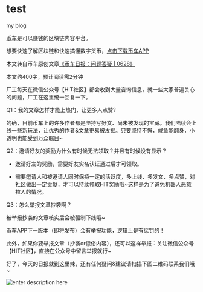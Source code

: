 # test
my blog

[币车](http://biche.yaofache.com?from)是可以赚钱的区块链内容平台。 

想要快速了解区块链和快速搞懂数字货币，[点击下载币车APP](https://biche.yaofache.com/app/pc)

 本文转自币车原创文章[《币车日报：问题答疑 | 0628》](https://biche.yaofache.com/a/feb92be93bef446ba44d6564e16755c0)



本文约400字，预计阅读需2分钟



厂工每天在微信公众号【HIT社区】都会收到大量咨询信息，就一些大家普遍关心的问题，厂工在这里统一回复一下。




Q1：我的文章怎样才能上热门，让更多人点赞?




的确，目前币车上的许多作者都是坚持写好文、尚未被发现的宝藏。我们陆续会上线一些新玩法，让优秀的作者&文章更易被发掘。只要坚持不懈，咸鱼能翻身，小透明也能受到万众瞩目~




Q2：邀请好友的奖励为什么有时候无法领取？并且有时候没有显示？




* 邀请好友的奖励，需要好友实名认证通过后才可领取。

* 需要邀请人和被邀请人同时保持一定的活跃度，多上线、多发文、多点赞，对社区做出一定贡献，才可以持续领取HIT奖励哦~这样是为了避免机器人恶意拉人的情况。




Q3：怎么举报文章抄袭啊？




被举报抄袭的文章核实后会被强制下线哦~

币车APP下一版本（即将发布）会有举报功能，逻辑上是有惩罚的！

此外，如果你要举报文章（抄袭or低俗内容），还可以这样举报：关注微信公众号【HIT社区】，直接在公众号中留言举报就行~




好了，今天的日报就到这里辣，还有任何疑问&建议请扫描下图二维码联系我们哦~

![enter description here](https://static.yaofache.com/10c11241d8df4a84ad1ced14b17f43a0?e=1841213940&token=1pd5YXbBmYR7QQqodYuItP927L99-O4qNLAynsmp:AL4Z86MN-vg0LN2zqx-xBzXqVjI=)

